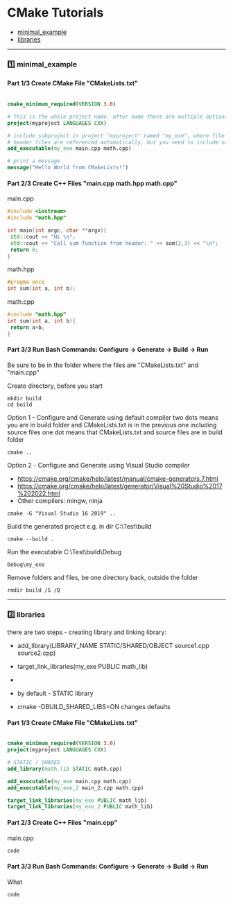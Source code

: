 # CMake Tutorials

* [minimal_example](#minimal_example)
* [libraries](#libraries)



___

<a name="minimal_example"></a>

### :one: minimal_example 
#### Part 1/3 Create CMake File "CMakeLists.txt"

``` cmake

cmake_minimum_required(VERSION 3.0)

# this is the whole project name, after name there are multiple options
project(myproject LANGUAGES CXX)

# include subproject in project "myproject" named "my_exe", where file "main.cpp" will be aďded
# header files are referenced automatically, but you need to include source files
add_executable(my_exe main.cpp math.cpp)

# print a message
message("Hello World from CMakeLists!")


```

#### Part 2/3 Create C++ Files "main.cpp math.hpp math.cpp"

main.cpp
``` cpp
#include <iostream>
#include "math.hpp"

int main(int argc, char **argv){
 std::cout << "Hi \n";
 std::cout << "Call sum function from header: " << sum(2,3) << "\n";
 return 0;
}

```

math.hpp
``` hpp
#pragma once
int sum(int a, int b);
```

math.cpp
``` cpp
#include "math.hpp"
int sum(int a, int b){
 return a+b;
}
```

#### Part 3/3 Run Bash Commands: Configure -> Generate -> Build -> Run


Be sure to be in the folder where the files are "CMakeLists.txt" and "main.cpp" 

Create directory, before you start
```
mkdir build
cd build
```


Option 1 - Configure and Generate using default compiler 
two dots means you are in build folder and CMakeLists.txt is in the previous one including source files
one dot means that CMakeLists.txt and source files are in build folder
```
cmake .. 
```

Option 2 - Configure and Generate using Visual Studio compiler
* https://cmake.org/cmake/help/latest/manual/cmake-generators.7.html
* https://cmake.org/cmake/help/latest/generator/Visual%20Studio%2017%202022.html
* Other compilers: mingw, ninja
```
cmake -G "Visual Studio 16 2019" ..
```
 
Build the generated project e.g. in dir C:\Test\build
```
cmake --build .
```

Run the executable C:\Test\build\Debug
```
Debug\my_exe
```

Remove folders and files, be one directory back, outside the folder
```
rmdir build /S /Q
```

___

<a name="libraries"></a>
### :two: libraries

there are two steps - creating library and linking library:
* add_library(LIBRARY_NAME STATIC/SHARED/OBJECT source1.cpp source2.cpp)
* target_link_libraries(my_exe PUBLIC math_lib)
*

* by default - STATIC library
* cmake -DBUILD_SHARED_LIBS=ON changes defaults


#### Part 1/3 Create CMake File "CMakeLists.txt"
``` cmake

cmake_minimum_required(VERSION 3.0)
project(myproject LANGUAGES CXX)

# STATIC / SHARED
add_library(math_lib STATIC math.cpp)

add_executable(my_exe main.cpp math.cpp)
add_executable(my_exe_2 main_2.cpp math.cpp)

target_link_libraries(my_exe PUBLIC math_lib)
target_link_libraries(my_exe_2 PUBLIC math_lib)
```

#### Part 2/3 Create C++ Files "main.cpp"

main.cpp
``` cpp
code
```

#### Part 3/3 Run Bash Commands: Configure -> Generate -> Build -> Run
What
```
code
```



